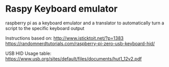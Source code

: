 # Raspy Keyboard emulator
raspberry pi as a keyboard emulator and a translator to automatically turn a script to the specific keyboard output

Instructions based on:
http://www.isticktoit.net/?p=1383
https://randomnerdtutorials.com/raspberry-pi-zero-usb-keyboard-hid/

USB HID Usage table:
https://www.usb.org/sites/default/files/documents/hut1_12v2.pdf
